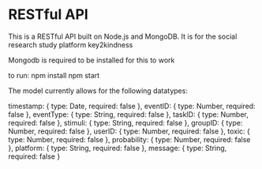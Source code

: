 # RESTful API

This is a RESTful API built on Node.js and MongoDB. It is for the social research study platform key2kindness

Mongodb is required to be installed for this to work

to run:
npm install
npm start

The model currently allows for the following datatypes: 

  timestamp: {
    type: Date,
    required: false
  },
  eventID: {
    type: Number,
    required: false
  },
    eventType: {
    type: String,
    required: false
  },
  taskID: {
    type: Number,
    required: false
  },
  stimuli: {
    type: String,
    required: false
  },
  groupID: {
    type: Number,
    required: false
  },
  userID: {
    type: Number,
    required: false
  },
  toxic: {
    type: Number,
    required: false
  },
    probability: {
    type: Number,
    required: false
  },
    platform: {
    type: String,
    required: false
  },
  message: {
    type: String,
    required: false
  }